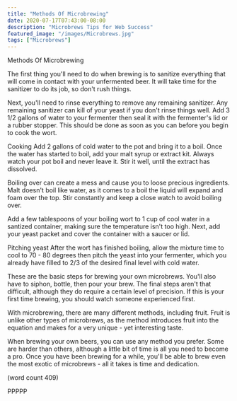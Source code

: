 ```yaml
---
title: "Methods Of Microbrewing"
date: 2020-07-17T07:43:00-08:00
description: "Microbrews Tips for Web Success"
featured_image: "/images/Microbrews.jpg"
tags: ["Microbrews"]
---
```


Methods Of Microbrewing

The first thing you'll need to do when brewing is 
to sanitize everything that will come in contact
with your unfermented beer.  It will take time
for the sanitizer to do its job, so don't rush
things.  

Next, you'll need to rinse everything to remove
any remaining sanitizer.  Any remaining sanitizer
can kill of your yeast if you don't rinse things
well.  Add 3 1/2 gallons of water to your 
fermenter then seal it with the fermenter's lid
or a rubber stopper.  This should be done as 
soon as you can before you begin to cook the
wort.

Cooking
Add 2 gallons of cold water to the pot and bring
it to a boil.  Once the water has started to boil,
add your malt syrup or extract kit.  Always watch
your pot boil and never leave it.  Stir it well,
until the extract has dissolved.  

Boiling over can create a mess and cause you to
loose precious ingredients.  Malt doesn't boil
like water, as it comes to a boil the liquid will
expand and foam over the top. Stir constantly 
and keep a close watch to avoid boiling over.

Add a few tablespoons of your boiling wort to 
1 cup of cool water in a santized container,
making sure the temperature isn't too high. 
Next, add your yeast packet and cover the 
container with a saucer or lid.  

Pitching yeast
After the wort has finished boiling, allow the
mixture time to cool to 70 - 80 degrees then
pitch the yeast into your fermenter, which you 
already have filled to 2/3 of the desired
final level with cold water.  

These are the basic steps for brewing your
own microbrews.  You'll also have to siphon,
bottle, then pour your brew.  The final steps
aren't that difficult, although they do
require a certain level of precision.  If 
this is your first time brewing, you should
watch someone experienced first.

With microbrewing, there are many different
methods, including fruit.  Fruit is unlike
other types of microbrews, as the method
introduces fruit into the equation and makes
for a very unique - yet interesting taste.

When brewing your own beers, you can use
any method you prefer.  Some are harder than
others, although a little bit of time is all
you need to become a pro.  Once you have been
brewing for a while, you'll be able to 
brew even the most exotic of microbrews - all
it takes is time and dedication.

(word count 409)

PPPPP
